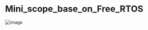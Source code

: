 # Mini_scope_base_on_Free_RTOS


![image](https://github.com/ZongWeiLin/Mini_scope_base_on_Free_RTOS/main/flow_chart.png)
